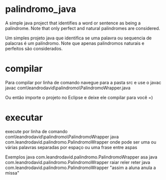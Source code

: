 # palindromo_java
A simple java project that identifies a word or sentence as being a palindrome. 
Note that only perfect and natural palindromes are considered.

Um simples projeto java que identifica se uma palavra ou sequencia de palacras é um palíndromo.
Note que apenas palindromos naturais e perfeitos são considerados.

# compilar
Para compilar por linha de comando navegue para a pasta src e use o javac
javac com\leandrodavid\palindromo\PalindromoWrapper.java

Ou então importe o projeto no Eclipse e deixe ele compilar para você =)

# executar
execute por linha de comando com\leandrodavid\palindromo\PalindromoWrapper
java com.leandrodavid.palindromo.PalindromoWrapper <palavras>
onde <palavras> pode ser uma ou várias palavras separadas por espaço ou uma frase entre aspas

Exemplos
java com.leandrodavid.palindromo.PalindromoWrapper asa
java com.leandrodavid.palindromo.PalindromoWrapper raiar reler reter
java com.leandrodavid.palindromo.PalindromoWrapper "assim a aluna anula a missa"
